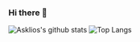 ### Hi there 👋

![Asklios's github stats](https://github-readme-stats.vercel.app/api?username=Asklios&theme=dark&count_private=true&show_icons=true)
![Top Langs](https://github-readme-stats.vercel.app/api/top-langs/?username=Asklios&theme=dark&langs_count=3)
